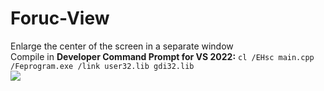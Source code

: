 # Foruc-View
Enlarge the center of the screen in a separate window   
Compile in <b>Developer Command Prompt for VS 2022:</b> ```cl /EHsc main.cpp /Feprogram.exe /link user32.lib gdi32.lib```   
<img src="https://i.ibb.co/0pjyhbLy/2025-09-05-171053.png">
